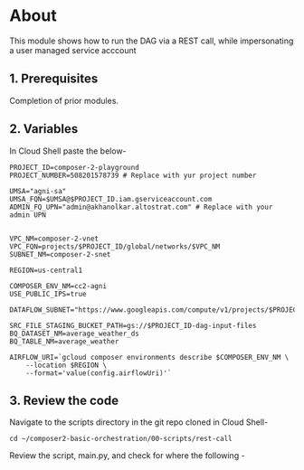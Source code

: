 # About

This module shows how to run the DAG via a REST call, while impersonating a user managed service acccount

## 1. Prerequisites

Completion of prior modules.

## 2. Variables 

In Cloud Shell paste the below-
```
PROJECT_ID=composer-2-playground
PROJECT_NUMBER=508201578739 # Replace with yur project number

UMSA="agni-sa"
UMSA_FQN=$UMSA@$PROJECT_ID.iam.gserviceaccount.com
ADMIN_FQ_UPN="admin@akhanolkar.altostrat.com" # Replace with your admin UPN


VPC_NM=composer-2-vnet
VPC_FQN=projects/$PROJECT_ID/global/networks/$VPC_NM
SUBNET_NM=composer-2-snet

REGION=us-central1

COMPOSER_ENV_NM=cc2-agni
USE_PUBLIC_IPS=true

DATAFLOW_SUBNET="https://www.googleapis.com/compute/v1/projects/$PROJECT_ID/regions/$LOCATION/subnetworks/$SUBNET_NM"

SRC_FILE_STAGING_BUCKET_PATH=gs://$PROJECT_ID-dag-input-files
BQ_DATASET_NM=average_weather_ds
BQ_TABLE_NM=average_weather

AIRFLOW_URI=`gcloud composer environments describe $COMPOSER_ENV_NM \
    --location $REGION \
    --format='value(config.airflowUri)'`
```

## 3. Review the code 

Navigate to the scripts directory in the git repo cloned in Cloud Shell-
```
cd ~/composer2-basic-orchestration/00-scripts/rest-call
```

Review the script, main.py, and check for where the following  -
```

```
